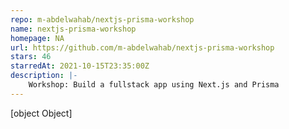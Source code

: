 ```yaml
---
repo: m-abdelwahab/nextjs-prisma-workshop
name: nextjs-prisma-workshop
homepage: NA
url: https://github.com/m-abdelwahab/nextjs-prisma-workshop
stars: 46
starredAt: 2021-10-15T23:35:00Z
description: |-
    Workshop: Build a fullstack app using Next.js and Prisma
---
```


[object Object]
